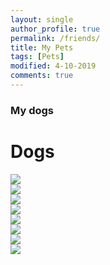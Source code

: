 ```yaml
---
layout: single
author_profile: true
permalink: /friends/
title: My Pets
tags: [Pets]
modified: 4-10-2019
comments: true
---
```


### My dogs


<!-- ![alt text]({{amirrezavishteh.github.io}}/assets/images/mdog1.jpg "hobbies")
![alt text]({{amirrezavishteh.github.io}}/assets/images/dog1.jpg "hobbies")
![alt text]({{amirrezavishteh.github.io}}/assets/images/dg.jpg "hobbies")
![alt text]({{amirrezavishteh.github.io}}/assets/images/dg2.jpg "hobbies") -->

<!-- <!DOCTYPE html> -->
<!-- <html lang="en">
    <head>
        <meta charset="UTF-8">
        <meta name="viewport" content="width=device-width, initial-scale=1.0">
        <meta http-equiv="X-UA-Compatible" content="ie=edge">
        <link href="https://fonts.googleapis.com/css?family=Josefin+Sans:300,400,400i|Nunito:300,300i" rel="stylesheet">
        <link rel="stylesheet" href="css/style.css">
        <link rel="shortcut icon" type="image/png" href="img/favicon.png">
        <title>CSS Grids Gallery</title>
    </head>
    <body>
        <div class="container">
            <div class="gallery">
                <figure class="gallery__item gallery__item--1">
                    <img src="{{amirrezavishteh.github.io}}/assets/images/mdog1.jpg" alt="Gallery image 1" class="gallery__img">
                </figure>
                <figure class="gallery__item gallery__item--2">
                    <img src="{{amirrezavishteh.github.io}}/assets/images/dog1.jpg" alt="Gallery image 2" class="gallery__img">
                </figure>
                <figure class="gallery__item gallery__item--3">
                    <img src="{{amirrezavishteh.github.io}}/assets/images/dg.jpg" alt="Gallery image 3" class="gallery__img">
                </figure>
                <figure class="gallery__item gallery__item--4">
                    <img src="{{amirrezavishteh.github.io}}/assets/images/dg2.jpg" alt="Gallery image 4" class="gallery__img">
                </figure>
            </div>
        </div>
    </body>
</html> -->
<div class="container-fluid">
  <div class="jumbotron">
    <h1>Dogs</h1>
  </div>
  <div class="row gallery">
    <div class="col-sm-6 col-md-4 col-lg-3">
      <a>
        <img class="img-fluid"src="{{amirrezavishteh.github.io}}/assets/images/mdog1.jpg">
      </a>
    </div>
    <div class="col-sm-6 col-md-4 col-lg-3">
      <a>
        <img class="img-fluid"src=src="{{amirrezavishteh.github.io}}/assets/images/mdog1.jpg">
      </a>
    </div>
    <div class="col-sm-6 col-md-4 col-lg-3">
      <a>
        <img class="img-fluid"src=src="{{amirrezavishteh.github.io}}/assets/images/mdog1.jpg">
      </a>
    </div>
    <div class="col-sm-6 col-md-4 col-lg-3">
      <a>
        <img class="img-fluid"src="{{amirrezavishteh.github.io}}/assets/images/mdog1.jpg">
      </a>
    </div>
    <div class="col-sm-6 col-md-4 col-lg-3">
      <a>
        <img class="img-fluid"src="{{amirrezavishteh.github.io}}/assets/images/mdog1.jpg">
      </a>
    </div>
    <div class="col-sm-6 col-md-4 col-lg-3">
      <a>
        <img class="img-fluid"src="{{amirrezavishteh.github.io}}/assets/images/mdog1.jpg">
      </a>
    </div>
    <div class="col-sm-6 col-md-4 col-lg-3">
      <a>
        <img class="img-fluid"src="{{amirrezavishteh.github.io}}/assets/images/mdog1.jpg">
      </a>
    </div>
    <div class="col-sm-6 col-md-4 col-lg-3">
      <a>
        <img class="img-fluid"src="{{amirrezavishteh.github.io}}/assets/images/mdog1.jpg">
      </a>
    </div>
  </div>
</div>

<script src="https://cdnjs.cloudflare.com/ajax/libs/baguettebox.js/1.11.1/baguetteBox.min.js"></script>
<script>
  baguetteBox.run(".gallery", {
    animation: "slideIn"
  });
</script>